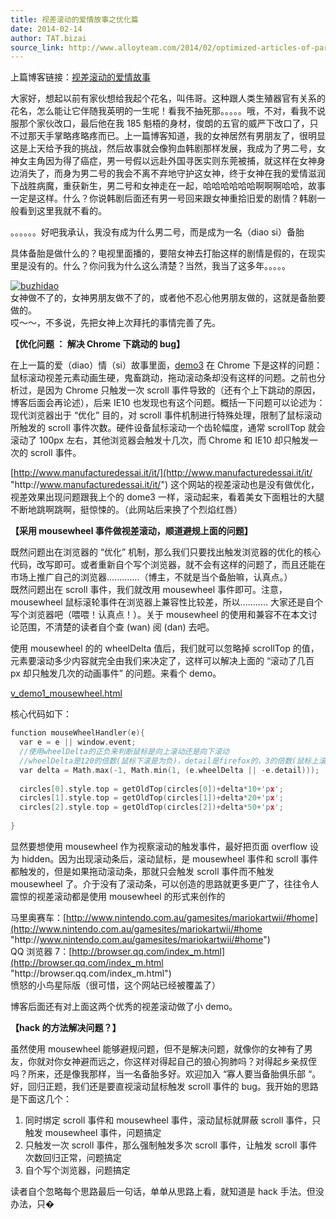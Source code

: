 ```yaml
---
title: 视差滚动的爱情故事之优化篇
date: 2014-02-14
author: TAT.bizai
source_link: http://www.alloyteam.com/2014/02/optimized-articles-of-parallax-scrolling-love-story/
---
```


<!-- {% raw %} - for jekyll -->

上篇博客链接：[视差滚动的爱情故事](http://www.alloyteam.com/2014/01/parallax-scrolling-love-story/)

大家好，想起以前有家伙想给我起个花名，叫伟哥。这种跟人类生殖器官有关系的花名，怎么能让它伴随我英明的一生呢！看我不抽死那。。。。。哦，不对，看我不说服那个家伙改口，最后他在我 185 魁梧的身材，俊朗的五官的威严下改口了，只不过那天手掌略疼略疼而已。上一篇博客知道，我的女神居然有男朋友了，很明显这是上天给予我的挑战，然后故事就会像狗血韩剧那样发展，我成为了男二号，女神女主角因为得了癌症，男一号假以远赴外国寻医实则东莞被捕，就这样在女神身边消失了，而身为男二号的我会不离不弃地守护这女神，终于女神在我的爱情滋润下战胜病魔，重获新生，男二号和女神走在一起，哈哈哈哈哈哈啊啊啊哈哈，故事一定是这样。什么？你说韩剧后面还有男一号回来跟女神重拾旧爱的剧情？韩剧一般看到这里我就不看的。

。。。。。。好吧我承认，我没有成为什么男二号，而是成为一名（diao si）备胎

具体备胎是做什么的？电视里面播的，要陪女神去打胎这样的剧情是假的，在现实里是没有的。什么？你问我为什么这么清楚？当然，我当了这多年。。。。。

[![buzhidao](http://www.alloyteam.com/wp-content/uploads/2014/02/buzhidao.jpg)](http://www.alloyteam.com/wp-content/uploads/2014/02/buzhidao.jpg)  
女神做不了的，女神男朋友做不了的，或者他不忍心他男朋友做的，这就是备胎要做的。  
哎～～，不多说，先把女神上次拜托的事情完善了先。

**【优化问题 ： 解决 Chrome 下跳动的 bug】**

在上一篇的爱（diao）情（si）故事里面，[demo3](http://www.alloyteam.com/wp-content/uploads/2014/01/demo3_scene.html "demo3") 在 Chrome 下是这样的问题：鼠标滚动视差元素动画生硬，鬼畜跳动，拖动滚动条却没有这样的问题。之前也分析过，是因为 Chrome 只触发一次 scroll 事件导致的（还有个上下跳动的原因，博客后面会再论述），后来 IE10 也发现也有这个问题。概括一下问题可以论述为：现代浏览器出于 “优化” 目的，对 scroll 事件机制进行特殊处理，限制了鼠标滚动所触发的 scroll 事件次数。硬件设备鼠标滚动一个齿轮幅度，通常 scrollTop 就会滚动了 100px 左右，其他浏览器会触发十几次，而 Chrome 和 IE10 却只触发一次的 scroll 事件。

[http://www.manufacturedessai.it/it/](http://www.manufacturedessai.it/it/ "http&#x3A;//www.manufacturedessai.it/it/") 这个网站的视差滚动也是没有做优化，视差效果出现问题跟我上个的 dome3 一样，滚动起来，看着美女下面粗壮的大腿不断地跳啊跳啊，挺惊悚的。（此网站后来换了个烈焰红唇）

**【采用 mousewheel 事件做视差滚动，顺道避规上面的问题】**

既然问题出在浏览器的 “优化” 机制，那么我们只要找出触发浏览器的优化的核心代码，改写即可。或者重新自个写个浏览器，就不会有这样的问题了，而且还能在市场上推广自己的浏览器.............（博主，不就是当个备胎嘛，认真点。）  
既然问题出在 scroll 事件，我们就改用 mousewheel 事件即可。注意，mousewheel 鼠标滚轮事件在浏览器上兼容性比较差，所以........... 大家还是自个写个浏览器吧（喂喂！认真点！）。关于 mousewheel 的使用和兼容不在本文讨论范围，不清楚的读者自个查 (wan) 阅 (dan) 去吧。

使用 mousewheel 的的 wheelDelta 值后，我们就可以忽略掉 scrollTop 的值，元素要滚动多少内容就完全由我们来决定了，这样可以解决上面的 “滚动了几百 px 却只触发几次的动画事件” 的问题。来看个 demo。

[v_demo1_mousewheel.html](http://www.alloyteam.com/wp-content/uploads/2014/02/v_demo1_mousewheel.html "v_demo1_mousewheel.html")

核心代码如下：

```c
function mouseWheelHandler(e){
  var e = e || window.event;
  //使用wheelDelta的正负来判断鼠标是向上滚动还是向下滚动
  //wheelDelta是120的倍数(鼠标下滚是为负)，detail是firefox的，3的倍数(鼠标上滚为正)。
  var delta = Math.max(-1, Math.min(1, (e.wheelDelta || -e.detail)));
 
  circles[0].style.top = getOldTop(circles[0])+delta*10+'px';
  circles[1].style.top = getOldTop(circles[1])+delta*20+'px';
  circles[2].style.top = getOldTop(circles[2])+delta*50+'px';
 
}
```

显然要想使用 mousewheel 作为视察滚动的触发事件，最好把页面 overflow 设为 hidden。因为出现滚动条后，滚动鼠标，是 mousewheel 事件和 scroll 事件都触发的，但是如果拖动滚动条，那就只会触发 scroll 事件而不触发 mousewheel 了。介于没有了滚动条，可以创造的思路就更多更广了，往往令人震惊的视差滚动都是使用 mousewheel 的形式来创作的

马里奥赛车：[http://www.nintendo.com.au/gamesites/mariokartwii/#home](http://www.nintendo.com.au/gamesites/mariokartwii/#home "http&#x3A;//www.nintendo.com.au/gamesites/mariokartwii/#home")  
QQ 浏览器 7：[http://browser.qq.com/index_m.html](http://browser.qq.com/index_m.html "http&#x3A;//browser.qq.com/index_m.html")  
愤怒的小鸟星际版（很可惜，这个网站已经被覆盖了）

博客后面还有对上面这两个优秀的视差滚动做了小 demo。

**【hack 的方法解决问题？】**

虽然使用 mousewheel 能够避规问题，但不是解决问题，就像你的女神有了男友，你就对你女神避而远之，你这样对得起自己的狼心狗肺吗？对得起乡亲叔侄吗？所来，还是像我那样，当一名备胎多好。欢迎加入 “寡人要当备胎俱乐部 “。好，回归正题，我们还是要直视滚动鼠标触发 scroll 事件的 bug。我开始的思路是下面这几个：

1. 同时绑定 scroll 事件和 mousewheel 事件，滚动鼠标就屏蔽 scroll 事件，只触发 mousewheel 事件，问题搞定  
2. 只触发一次 scroll 事件，那么强制触发多次 scroll 事件，让触发 scroll 事件次数回归正常，问题搞定  
3. 自个写个浏览器，问题搞定

读者自个忽略每个思路最后一句话，单单从思路上看，就知道是 hack 手法。但没办法，只�


<!-- {% endraw %} - for jekyll -->